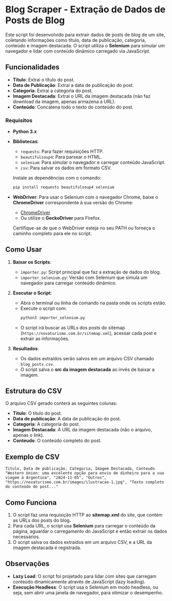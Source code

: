# Blog Scraper - Extração de Dados de Posts de Blog

Este script foi desenvolvido para extrair dados de posts de blog de um site, coletando informações como título, data de publicação, categoria, conteúdo e imagem destacada. O script utiliza o **Selenium** para simular um navegador e lidar com conteúdo dinâmico carregado via JavaScript.

## Funcionalidades

- **Título**: Extrai o título do post.
- **Data de Publicação**: Extrai a data de publicação do post.
- **Categoria**: Extrai a categoria do post.
- **Imagem Destacada**: Extrai o URL da imagem destacada (não faz download da imagem, apenas armazena a URL).
- **Conteúdo**: Concatena todo o texto do conteúdo do post.

### Requisitos

- **Python 3.x**
- **Bibliotecas**:
  - `requests`: Para fazer requisições HTTP.
  - `beautifulsoup4`: Para parsear o HTML.
  - `selenium`: Para simular o navegador e carregar conteúdo JavaScript.
  - `csv`: Para salvar os dados em formato CSV.
  
  Instale as dependências com o comando:
  ```bash
  pip install requests beautifulsoup4 selenium
  ```

- **WebDriver**: Para usar o Selenium com o navegador Chrome, baixe o **ChromeDriver** correspondente à sua versão do Chrome:
  - [ChromeDriver](https://sites.google.com/a/chromium.org/chromedriver/downloads)
  - Ou utilize o **GeckoDriver** para Firefox.

  Certifique-se de que o WebDriver esteja no seu PATH ou forneça o caminho completo para ele no script.

## Como Usar

1. **Baixar os Scripts**:
   - `importer.py`: Script principal que faz a extração de dados do blog.
   - `importer_selenium.py`: Versão com Selenium que simula um navegador para carregar conteúdo dinâmico.

2. **Executar o Script**:
   - Abra o terminal ou linha de comando na pasta onde os scripts estão.
   - Execute o script com:
     ```bash
     python3 importer_selenium.py
     ```
   - O script irá buscar as URLs dos posts do sitemap (`https://novaturismo.com.br/sitemap.xml`), acessar cada post e extrair as informações.

3. **Resultados**:
   - Os dados extraídos serão salvos em um arquivo CSV chamado `blog_posts.csv`.
   - O script salva o **src da imagem destacada** ao invés de baixar a imagem.

## Estrutura do CSV

O arquivo CSV gerado conterá as seguintes colunas:

- **Titulo**: O título do post.
- **Data de publicação**: A data de publicação do post.
- **Categoria**: A categoria do post.
- **Imagem Destacada**: A URL da imagem destacada (não o arquivo, apenas o link).
- **Conteudo**: O conteúdo completo do post.

## Exemplo de CSV

```csv
Titulo, Data de publicação, Categoria, Imagem Destacada, Conteudo
"Western Union: uma excelente opção para envio de dinheiro para a sua viagem à Argentina", "2024-11-05", "Outros", "https://novaturismo.com.br/images/ilustracao-1.jpg", "Texto completo do conteúdo do post..."
```

## Como Funciona

1. O script faz uma requisição HTTP ao **sitemap.xml** do site, que contém as URLs dos posts do blog.
2. Para cada URL, o script usa **Selenium** para carregar o conteúdo da página, aguardar o carregamento do JavaScript e então extrair os dados necessários.
3. O script salva os dados extraídos em um arquivo CSV, e a URL da imagem destacada é registrada.

## Observações

- **Lazy Load**: O script foi projetado para lidar com sites que carregam conteúdo dinamicamente através de JavaScript (lazy loading).
- **Execução Headless**: O script usa o Selenium em modo headless, ou seja, sem abrir uma janela de navegador, para otimizar o desempenho.
